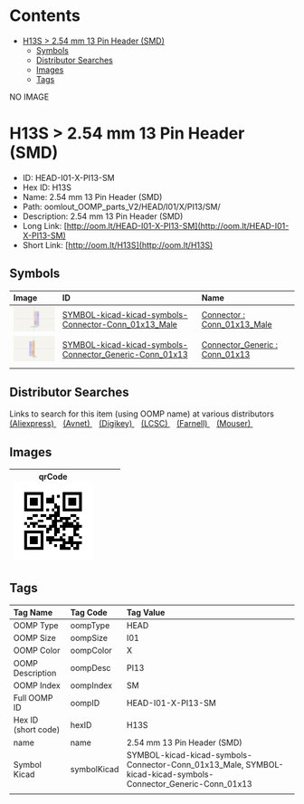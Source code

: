 



Contents
========

* [H13S > 2.54 mm 13 Pin Header (SMD)](#h13s--254-mm-13-pin-header-smd)
	* [Symbols](#symbols)
	* [Distributor Searches](#distributor-searches)
	* [Images](#images)
	* [Tags](#tags)
  
NO IMAGE  
# H13S > 2.54 mm 13 Pin Header (SMD)

- ID: HEAD-I01-X-PI13-SM
- Hex ID: H13S
- Name: 2.54 mm 13 Pin Header (SMD)
- Path: oomlout_OOMP_parts_V2/HEAD/I01/X/PI13/SM/
- Description: 2.54 mm 13 Pin Header (SMD)
- Long Link: [http://oom.lt/HEAD-I01-X-PI13-SM](http://oom.lt/HEAD-I01-X-PI13-SM)
- Short Link: [http://oom.lt/H13S](http://oom.lt/H13S)

## Symbols
  

|Image|ID|Name|
| :--- | :--- | :--- |
|[![](https://raw.githubusercontent.com/oomlout/oomlout_OOMP_eda_V2/main/SYMBOL/kicad/kicad-symbols/Connector/Conn_01x13_Male/image_140.png)](https://github.com/oomlout/oomlout_OOMP_eda_V2/tree/main/SYMBOL/kicad/kicad-symbols/Connector/Conn_01x13_Male/)|[SYMBOL-kicad-kicad-symbols-Connector-Conn_01x13_Male](https://github.com/oomlout/oomlout_OOMP_eda_V2/tree/main/SYMBOL/kicad/kicad-symbols/Connector/Conn_01x13_Male/)|[Connector : Conn_01x13_Male](https://github.com/oomlout/oomlout_OOMP_eda_V2/tree/main/SYMBOL/kicad/kicad-symbols/Connector/Conn_01x13_Male/)|
|[![](https://raw.githubusercontent.com/oomlout/oomlout_OOMP_eda_V2/main/SYMBOL/kicad/kicad-symbols/Connector_Generic/Conn_01x13/image_140.png)](https://github.com/oomlout/oomlout_OOMP_eda_V2/tree/main/SYMBOL/kicad/kicad-symbols/Connector_Generic/Conn_01x13/)|[SYMBOL-kicad-kicad-symbols-Connector_Generic-Conn_01x13](https://github.com/oomlout/oomlout_OOMP_eda_V2/tree/main/SYMBOL/kicad/kicad-symbols/Connector_Generic/Conn_01x13/)|[Connector_Generic : Conn_01x13](https://github.com/oomlout/oomlout_OOMP_eda_V2/tree/main/SYMBOL/kicad/kicad-symbols/Connector_Generic/Conn_01x13/)|
||||

## Distributor Searches
  
Links to search for this item (using OOMP name) at various distributors  
[(Aliexpress) ](https://www.aliexpress.com/wholesale?SearchText=2.54+mm+13+Pin+Header+SMD)&nbsp;&nbsp;&nbsp;[(Avnet) ](https://www.avnet.com/shop/us/search/2.54+mm+13+Pin+Header+SMD)&nbsp;&nbsp;&nbsp;[(Digikey) ](https://www.digikey.co.uk/en/products/result?s=2.54+mm+13+Pin+Header+SMD)&nbsp;&nbsp;&nbsp;[(LCSC) ](https://www.lcsc.com/search?q=2.54+mm+13+Pin+Header+SMD)&nbsp;&nbsp;&nbsp;[(Farnell) ](https://uk.farnell.com/search?st=2.54+mm+13+Pin+Header+SMD)&nbsp;&nbsp;&nbsp;[(Mouser) ](https://www.mouser.com/c/?q=2.54+mm+13+Pin+Header+SMD)&nbsp;&nbsp;&nbsp;
## Images
  

|qrCode<br>[![](https://raw.githubusercontent.com/oomlout/oomlout_OOMP_parts_V2/main/HEAD/I01/X/PI13/SM/qrCode_140.png)](https://github.com/oomlout/oomlout_OOMP_parts_V2/tree/main/HEAD/I01/X/PI13/SM/qrCode.png)||||
| :---: | :---: | :---: | :---: |

## Tags
  

|Tag Name|Tag Code|Tag Value|
| :--- | :--- | :--- |
|OOMP Type|oompType|HEAD|
|OOMP Size|oompSize|I01|
|OOMP Color|oompColor|X|
|OOMP Description|oompDesc|PI13|
|OOMP Index|oompIndex|SM|
|Full OOMP ID|oompID|HEAD-I01-X-PI13-SM|
|Hex ID (short code)|hexID|H13S|
|name|name|2.54 mm 13 Pin Header (SMD)|
|Symbol Kicad|symbolKicad|SYMBOL-kicad-kicad-symbols-Connector-Conn_01x13_Male, SYMBOL-kicad-kicad-symbols-Connector_Generic-Conn_01x13|
||||
